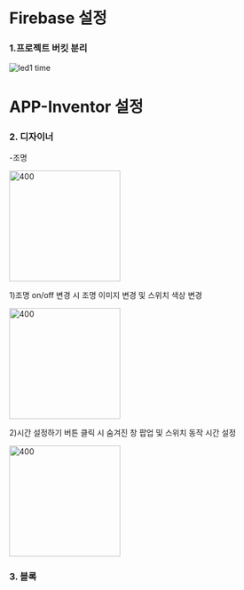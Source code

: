 # Firebase 설정
### 1.프로젝트 버킷 분리

![led1 time](https://github.com/user-attachments/assets/36260c9d-990c-4ea2-9f9c-827add0bdf79)

# APP-Inventor 설정
### 2. 디자이너

-조명

<img src="https://github.com/user-attachments/assets/aa89cc80-50fd-45ed-88b2-ae0a0d896609" alt="400" width="200">

 1)조명 on/off 변경 시 조명 이미지 변경 및 스위치 색상 변경

 <img src="https://github.com/user-attachments/assets/275e5af9-6d8a-4225-9b60-722463532476" alt="400" width="200">

2)시간 설정하기 버튼 클릭 시 숨겨진 창 팝업 및 스위치 동작 시간 설정

<img src="https://github.com/user-attachments/assets/590ae69c-f100-4a00-8a52-806cc0c29590" alt="400" width="200">
 
### 3. 블록
